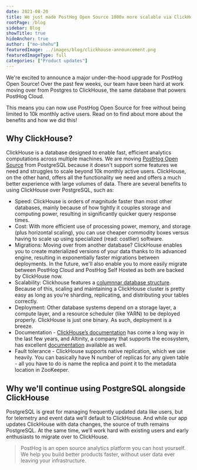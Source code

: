 ```yaml
---
date: 2021-08-20
title: We just made PostHog Open Source 1000x more scalable via ClickHouse
rootPage: /blog
sidebar: Blog
showTitle: true
hideAnchor: true
author: ["mo-shehu"]
featuredImage: ../images/blog/clickhouse-announcement.png
featuredImageType: full
categories: ["Product updates"]
---
```

We're excited to announce a major under-the-hood upgrade for PostHog Open Source! Over the past few weeks, our team have been hard at work moving over from Postgres to ClickHouse, the same database that powers PostHog Cloud.

This means you can now use PostHog Open Source for free without being limited to 10k monthly active users. Read on to find about more about the benefits and how we did this!

## Why ClickHouse?

ClickHouse is a database designed to enable fast, efficient analytics computations across multiple machines. We are moving [PostHog Open Source](https://github.com/PostHog/posthog) from PostgreSQL because it doesn't support some features we need and struggles to scale beyond 10k monthly active users. ClickHouse, on the other hand, offers all the functionality we need and offers a much better experience with large volumes of data.
There are several benefits to using ClickHouse over PostgreSQL, such as:
* Speed: ClickHouse is orders of magnitude faster than most other databases, mainly because of how tightly it couples storage and computing power, resulting in significantly quicker query response times.
* Cost: With more efficient use of processing power, memory, and storage (plus horizontal scaling), you can use cheaper commodity boxes versus having to scale up using specialized (read: costlier) software.
* Migrations: Moving over from another database? ClickHouse enables you to create materialized versions of your data thanks to its advanced engine, resulting in exponentially faster migrations between deployments. In the future, we'll also enable you to more easily migrate between PostHog Cloud and PostHog Self Hosted as both are backed by ClickHouse now.
* Scalability: Clickhouse features a [columnnar database structure](https://clickhouse.tech/docs/en/faq/general/columnar-database/). Because of this, scaling and maintaining a ClickHouse cluster is pretty easy as long as you’re sharding, replicating, and distributing your tables correctly.
* Deployment: Other database systems depend on a storage layer, a compute layer, and a resource scheduler (like YARN) to be deployed properly. ClickHouse is just one binary. As such, deployment is a breeze.
* Documentation - [ClickHouse’s documentation](https://clickhouse.tech/docs/en/) has come a long way in the last few years, and Altinity, a company that supports the ecosystem, has excellent [documentation](https://docs.altinity.com/) available as well.
* Fault tolerance - ClickHouse supports native replication, which we use heavily. You can basically have N number of replicas for any given table - all you have to do is name the replica and point it to the metadata location in ZooKeeper.

## Why we'll continue using PostgreSQL alongside ClickHouse

PostgreSQL is great for managing frequently updated data like users, but for telemetry and event data we’ll default to ClickHouse. And while our app updates ClickHouse with data changes, the source of truth remains PostgreSQL. At the same time, we’ll work hard with existing users and early enthusiasts to migrate over to ClickHouse.

> PostHog is an open source analytics platform you can host yourself. We help you build better products faster, without user data ever leaving your infrastructure.

<ArrayCTA />
